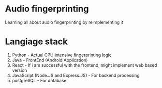 # Audio fingerprinting

Learning all about audio fingerprinting by reimplementing it

# Langiage stack

1. Python - Actual CPU intensive fingerprinting logic
2. Java - FrontEnd (Android Application)
3. React - If i am successful with the frontend, might implement web based version
4. JavaScript (Node.JS and Express.JS) - For backend processing
5. postgreSQL - For database
